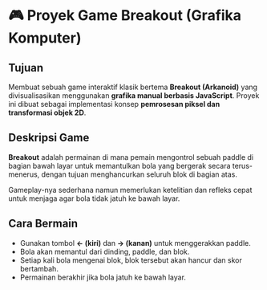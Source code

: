 # 🎮 Proyek Game Breakout (Grafika Komputer)

## **Tujuan**

Membuat sebuah game interaktif klasik bertema **Breakout (Arkanoid)** yang divisualisasikan menggunakan **grafika manual berbasis JavaScript**.
Proyek ini dibuat sebagai implementasi konsep **pemrosesan piksel dan transformasi objek 2D**.


## **Deskripsi Game**

**Breakout** adalah permainan di mana pemain mengontrol sebuah paddle di bagian bawah layar untuk memantulkan bola yang bergerak secara terus-menerus, dengan tujuan menghancurkan seluruh blok di bagian atas.

Gameplay-nya sederhana namun memerlukan ketelitian dan refleks cepat untuk menjaga agar bola tidak jatuh ke bawah layar.


## **Cara Bermain**

* Gunakan tombol **← (kiri)** dan **→ (kanan)** untuk menggerakkan paddle.
* Bola akan memantul dari dinding, paddle, dan blok.
* Setiap kali bola mengenai blok, blok tersebut akan hancur dan skor bertambah.
* Permainan berakhir jika bola jatuh ke bawah layar.

